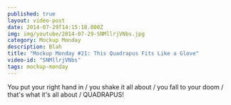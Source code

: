 ```yaml
---
published: true
layout: video-post
date: 2014-07-29T14:15:18.000Z
img: img/youtube/2014-07-29-SNMllrjVNbs.jpg
category: Mockup Monday
description: Blah
title: "Mockup Monday #21: This Quadrapus Fits Like a Glove"
video-id: "SNMllrjVNbs"
tags: mockup-monday
---
```

You put your right hand in / you shake it all about / you fall to your doom / that's what it's all about / QUADRAPUS!
